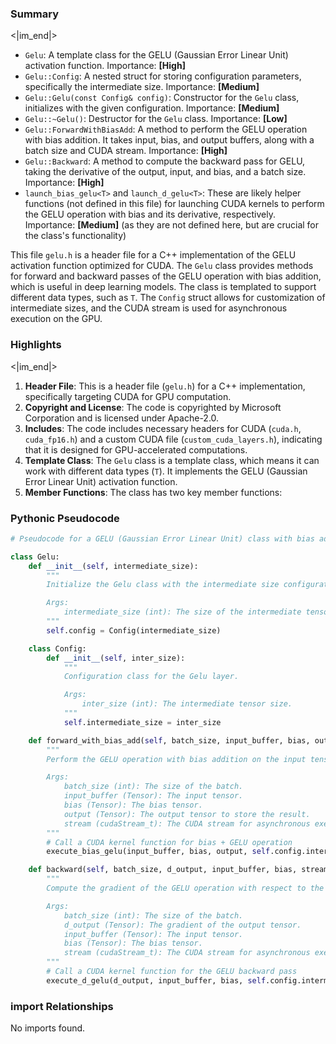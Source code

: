 

### Summary

<|im_end|>

* `Gelu`: A template class for the GELU (Gaussian Error Linear Unit) activation function. Importance: **[High]**
* `Gelu::Config`: A nested struct for storing configuration parameters, specifically the intermediate size. Importance: **[Medium]**
* `Gelu::Gelu(const Config& config)`: Constructor for the `Gelu` class, initializes with the given configuration. Importance: **[Medium]**
* `Gelu::~Gelu()`: Destructor for the `Gelu` class. Importance: **[Low]**
* `Gelu::ForwardWithBiasAdd`: A method to perform the GELU operation with bias addition. It takes input, bias, and output buffers, along with a batch size and CUDA stream. Importance: **[High]** 
* `Gelu::Backward`: A method to compute the backward pass for GELU, taking the derivative of the output, input, and bias, and a batch size. Importance: **[High]**
* `launch_bias_gelu<T>` and `launch_d_gelu<T>`: These are likely helper functions (not defined in this file) for launching CUDA kernels to perform the GELU operation with bias and its derivative, respectively. Importance: **[Medium]** (as they are not defined here, but are crucial for the class's functionality)

This file `gelu.h` is a header file for a C++ implementation of the GELU activation function optimized for CUDA. The `Gelu` class provides methods for forward and backward passes of the GELU operation with bias addition, which is useful in deep learning models. The class is templated to support different data types, such as `T`. The `Config` struct allows for customization of intermediate sizes, and the CUDA stream is used for asynchronous execution on the GPU.

### Highlights

<|im_end|>

1. **Header File**: This is a header file (`gelu.h`) for a C++ implementation, specifically targeting CUDA for GPU computation.
2. **Copyright and License**: The code is copyrighted by Microsoft Corporation and is licensed under Apache-2.0.
3. **Includes**: The code includes necessary headers for CUDA (`cuda.h`, `cuda_fp16.h`) and a custom CUDA file (`custom_cuda_layers.h`), indicating that it is designed for GPU-accelerated computations.
4. **Template Class**: The `Gelu` class is a template class, which means it can work with different data types (`T`). It implements the GELU (Gaussian Error Linear Unit) activation function.
5. **Member Functions**: The class has two key member functions:

### Pythonic Pseudocode

```python
# Pseudocode for a GELU (Gaussian Error Linear Unit) class with bias addition support

class Gelu:
    def __init__(self, intermediate_size):
        """
        Initialize the Gelu class with the intermediate size configuration.

        Args:
            intermediate_size (int): The size of the intermediate tensor.
        """
        self.config = Config(intermediate_size)

    class Config:
        def __init__(self, inter_size):
            """
            Configuration class for the Gelu layer.

            Args:
                inter_size (int): The intermediate tensor size.
            """
            self.intermediate_size = inter_size

    def forward_with_bias_add(self, batch_size, input_buffer, bias, output, stream):
        """
        Perform the GELU operation with bias addition on the input tensor.

        Args:
            batch_size (int): The size of the batch.
            input_buffer (Tensor): The input tensor.
            bias (Tensor): The bias tensor.
            output (Tensor): The output tensor to store the result.
            stream (cudaStream_t): The CUDA stream for asynchronous execution.
        """
        # Call a CUDA kernel function for bias + GELU operation
        execute_bias_gelu(input_buffer, bias, output, self.config.intermediate_size, batch_size, stream)

    def backward(self, batch_size, d_output, input_buffer, bias, stream):
        """
        Compute the gradient of the GELU operation with respect to the output.

        Args:
            batch_size (int): The size of the batch.
            d_output (Tensor): The gradient of the output tensor.
            input_buffer (Tensor): The input tensor.
            bias (Tensor): The bias tensor.
            stream (cudaStream_t): The CUDA stream for asynchronous execution.
        """
        # Call a CUDA kernel function for the GELU backward pass
        execute_d_gelu(d_output, input_buffer, bias, self.config.intermediate_size, batch_size, stream)
```


### import Relationships

No imports found.